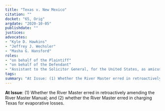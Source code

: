 ```yaml
---
title: "Texas v. New Mexico"
citation: ""
docket: "65, Orig"
argdate: "2020-10-05"
publishdate: ""
justices:
advocates:
- "Kyle D. Hawkins"
- "Jeffrey J. Wechsler"
- "Masha G. Hansford"
roles:
- "on behalf of the Plaintiff"
- "on behalf of the Defendant"
- "Assistant to the Solicitor General, for the United States, as amicus curiae, supporting the Defendant"
tags:
summary: "At Issue: (1) Whether the River Master erred in retroactively amending the River Master Manual; and (2) whether the River Master erred in charging Texas for evaporative losses."
---
```

**At Issue**: (1) Whether the River Master erred in retroactively amending the River Master Manual; and (2) whether the River Master erred in charging Texas for evaporative losses.